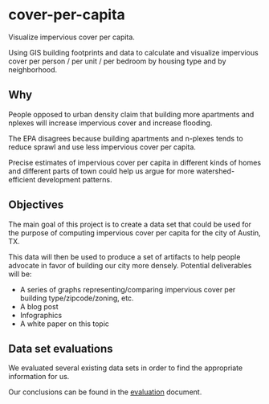 # cover-per-capita

Visualize impervious cover per capita.

Using GIS building footprints and data to calculate and visualize impervious cover per person / per unit / per bedroom by housing type and by neighborhood.

## Why

People opposed to urban density claim that building more apartments and nplexes will increase impervious cover and increase flooding.

The EPA disagrees because building apartments and n-plexes tends to reduce sprawl and use less impervious cover per capita.

Precise estimates of impervious cover per capita in different kinds of homes and different parts of town could help us argue for more watershed-efficient development patterns.

## Objectives

The main goal of this project is to create a data set that could be used for the purpose of computing impervious cover per capita for the city of Austin, TX.

This data will then be used to produce a set of artifacts to help people advocate in favor of building our city more densely. Potential deliverables will be:

* A series of graphs representing/comparing impervious cover per building type/zipcode/zoning, etc.
* A blog post
* Infographics
* A white paper on this topic

## Data set evaluations

We evaluated several existing data sets in order to find the appropriate information for us.

Our conclusions can be found in the [evaluation](docs/research-evaluate-datasets.md) document.
